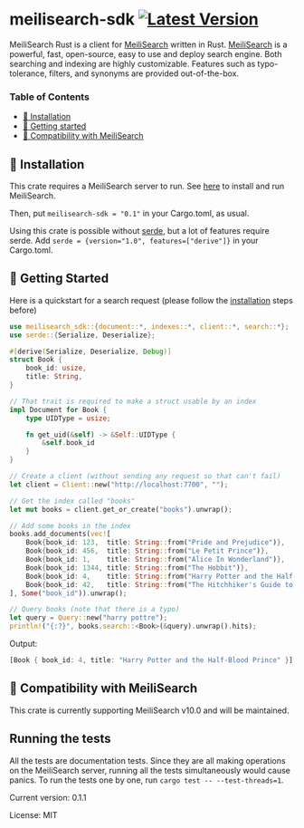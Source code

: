 # meilisearch-sdk [![Latest Version]][crates.io]
[Latest Version]: https://img.shields.io/crates/v/meilisearch-sdk
[crates.io]: https://crates.io/crates/meilisearch-sdk

MeiliSearch Rust is a client for [MeiliSearch](https://www.meilisearch.com/) written in Rust.
[MeiliSearch](https://www.meilisearch.com/) is a powerful, fast, open-source, easy to use and deploy search engine.
Both searching and indexing are highly customizable.
Features such as typo-tolerance, filters, and synonyms are provided out-of-the-box.

### Table of Contents <!-- omit in toc -->
- [🔧 Installation](#-installation)
- [🚀 Getting started](#-getting-started)
- [🤖 Compatibility with MeiliSearch](#-compatibility-with-meilisearch)

## 🔧 Installation

This crate requires a MeiliSearch server to run. See [here](https://docs.meilisearch.com/guides/advanced_guides/installation.html#download-and-launch) to install and run MeiliSearch.

Then, put `meilisearch-sdk = "0.1"` in your Cargo.toml, as usual.

Using this crate is possible without [serde](https://crates.io/crates/serde), but a lot of features require serde.
Add `serde = {version="1.0", features=["derive"]}` in your Cargo.toml.

## 🚀 Getting Started

Here is a quickstart for a search request (please follow the [installation](#-installation) steps before)

```rust
use meilisearch_sdk::{document::*, indexes::*, client::*, search::*};
use serde::{Serialize, Deserialize};

#[derive(Serialize, Deserialize, Debug)]
struct Book {
    book_id: usize,
    title: String,
}

// That trait is required to make a struct usable by an index
impl Document for Book {
    type UIDType = usize;

    fn get_uid(&self) -> &Self::UIDType {
        &self.book_id
    }
}

// Create a client (without sending any request so that can't fail)
let client = Client::new("http://localhost:7700", "");

// Get the index called "books"
let mut books = client.get_or_create("books").unwrap();

// Add some books in the index
books.add_documents(vec![
    Book{book_id: 123,  title: String::from("Pride and Prejudice")},
    Book{book_id: 456,  title: String::from("Le Petit Prince")},
    Book{book_id: 1,    title: String::from("Alice In Wonderland")},
    Book{book_id: 1344, title: String::from("The Hobbit")},
    Book{book_id: 4,    title: String::from("Harry Potter and the Half-Blood Prince")},
    Book{book_id: 42,   title: String::from("The Hitchhiker's Guide to the Galaxy")},
], Some("book_id")).unwrap();

// Query books (note that there is a typo)
let query = Query::new("harry pottre");
println!("{:?}", books.search::<Book>(&query).unwrap().hits);
```

Output:

```rust
[Book { book_id: 4, title: "Harry Potter and the Half-Blood Prince" }]
```

## 🤖 Compatibility with MeiliSearch

This crate is currently supporting MeiliSearch v10.0 and will be maintained.

## Running the tests

All the tests are documentation tests.
Since they are all making operations on the MeiliSearch server, running all the tests simultaneously would cause panics.
To run the tests one by one, run `cargo test -- --test-threads=1`.

Current version: 0.1.1

License: MIT
